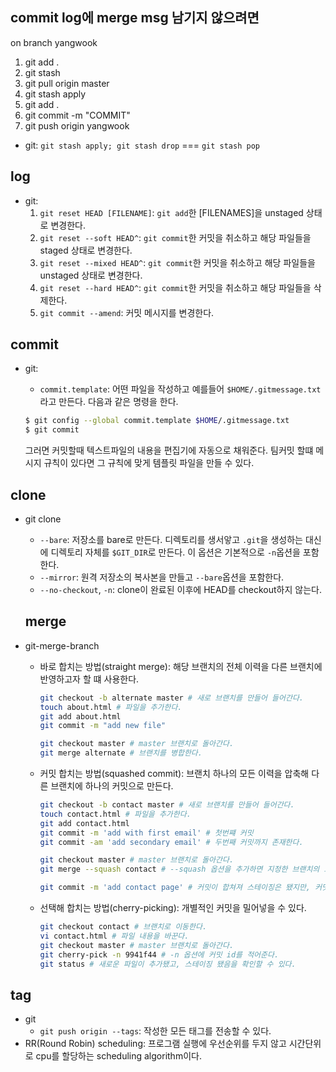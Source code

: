 ## commit log에 merge msg 남기지 않으려면
on branch yangwook

1. git add .
2. git stash
3. git pull origin master
4. git stash apply
5. git add .
6. git commit -m "COMMIT"
7. git push origin yangwook

- git: `git stash apply; git stash drop` === `git stash pop`

## log

- git:
  1.  `git reset HEAD [FILENAME]`: `git add`한 [FILENAMES]을 unstaged 상태로 변경한다.
  2.  `git reset --soft HEAD^`: `git commit`한 커밋을 취소하고 해당 파일들을 staged 상태로 변경한다.
  3.  `git reset --mixed HEAD^`: `git commit`한 커밋을 취소하고 해당 파일들을 unstaged 상태로 변경한다.
  4.  `git reset --hard HEAD^`: `git commit`한 커밋을 취소하고 해당 파일들을 삭제한다.
  5.  `git commit --amend`: 커밋 메시지를 변경한다.

## commit


- git:
  - `commit.template`: 어떤 파일을 작성하고 예를들어 `$HOME/.gitmessage.txt`라고 만든다. 다음과 같은 명령을 한다.
   
  ```sh
  $ git config --global commit.template $HOME/.gitmessage.txt
  $ git commit
  ```

  그러면 커밋할때 텍스트파일의 내용을 편집기에 자동으로 채워준다. 팀커밋 할떄 메시지 규칙이 있다면 그 규칙에 맞게 템플릿 파일을 만들 수 있다.

## clone


- git clone
  - `--bare`: 저장소를 bare로 만든다. 디렉토리를 생서앟고 `.git`을 생성하는 대신에 디렉토리 자체를 `$GIT_DIR`로 만든다. 이 옵션은 기본적으로 `-n`옵션을 포함한다. 
  - `--mirror`: 원격 저장소의 복사본을 만들고 `--bare`옵션을 포함한다.
  - `--no-checkout`, `-n`: clone이 완료된 이후에 HEAD를 checkout하지 않는다.

  ## merge

  
- git-merge-branch
	- 바로 합치는 방법(straight merge): 해당 브랜치의 전체 이력을 다른 브랜치에 반영하고자 할 떄 사용한다.
		```sh
		git checkout -b alternate master # 새로 브랜치를 만들어 들어간다. 
		touch about.html # 파일을 추가한다.
		git add about.html
		git commit -m "add new file"

		git checkout master # master 브랜치로 돌아간다.
		git merge alternate # 브랜치를 병합한다.
		```
	- 커밋 합치는 방법(squashed commit): 브랜치 하나의 모든 이력을 압축해 다른 브랜치에 하나의 커밋으로 만든다.
		```sh
		git checkout -b contact master # 새로 브랜치를 만들어 들어간다.
		touch contact.html # 파일을 추가한다.
		git add contact.html
		git commit -m 'add with first email' # 첫번쨰 커밋
		git commit -am 'add secondary email' # 두번째 커밋까지 존재한다.

		git checkout master # master 브랜치로 돌아간다.
		git merge --squash contact # --squash 옵션을 추가하면 지정한 브랜치의 모든 커밋을 하나의 커밋으로 합친다.

		git commit -m 'add contact page' # 커밋이 합쳐져 스테이징은 됐지만, 커밋이 되지 않았으므로 커밋을 한다.
		```

	- 선택해 합치는 방법(cherry-picking): 개별적인 커밋을 밀어넣을 수 있다.
		```sh
		git checkout contact # 브랜치로 이동한다.
		vi contact.html # 파일 내용을 바꾼다.
		git checkout master # master 브랜치로 돌아간다.
		git cherry-pick -n 9941f44 # -n 옵션에 커밋 id를 적어준다.
		git status # 새로운 파일이 추가됐고, 스테이징 됐음을 확인할 수 있다.
		```

## tag


- git
	- `git push origin --tags`: 작성한 모든 태그를 전송할 수 있다.
- RR(Round Robin) scheduling: 프로그램 실행에 우선순위를 두지 않고 시간단위로 cpu를 할당하는 scheduling algorithm이다.